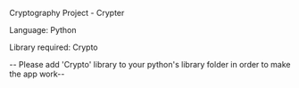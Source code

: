 Cryptography Project - Crypter

Language: Python

Library required: Crypto

-- Please add 'Crypto' library to your python's library folder in order to make the app work--
